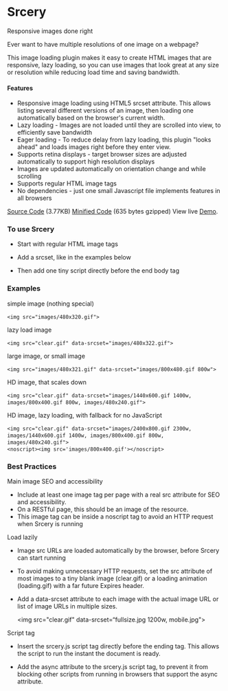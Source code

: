 Srcery
===

Responsive images done right

Ever want to have multiple resolutions of one image on a webpage?

This image loading plugin makes it easy to create HTML images that are responsive, lazy loading, so you can use images that look great at any size or resolution while reducing load time and saving bandwidth.

#### Features

* Responsive image loading using HTML5 srcset attribute. This allows listing several different versions of an image, then loading one automatically based on the browser's current width.
* Lazy loading - Images are not loaded until they are scrolled into view, to efficiently save bandwidth
* Eager loading - To reduce delay from lazy loading, this plugin "looks ahead" and loads images right before they enter view.
* Supports retina displays - target browser sizes are adjusted automatically to support high resolution displays
* Images are updated automatically on orientation change and while scrolling
* Supports regular HTML image tags
* No dependencies - just one small Javascript file implements features in all browsers 

[Source Code](https://github.com/garyv/srcery/blob/master/srcery.js) (3.77KB)
[Minified Code](http://garyv.s3.amazonaws.com/srcery/srcery.min.js) (635 bytes gzipped)
View live [Demo](http://garyv.s3.amazonaws.com/srcery/demo.html).

### To use Srcery

* Start with regular HTML image tags
* Add a srcset, like in the examples below
* Then add one tiny script directly before the end body tag

    <script src='srcery.js' async></script> 

### Examples

simple image (nothing special)

    <img src="images/480x320.gif">
    
lazy load image

    <img src="clear.gif" data-srcset="images/480x322.gif">
    
large image, or small image

    <img src="images/480x321.gif" data-srcset="images/800x480.gif 800w">
    
HD image, that scales down

    <img src="clear.gif" data-srcset="images/1440x600.gif 1400w, images/800x400.gif 800w, images/480x240.gif">
    
HD image, lazy loading, with fallback for no JavaScript

    <img src="clear.gif" data-srcset="images/2400x800.gif 2300w, images/1440x600.gif 1400w, images/800x400.gif 800w, images/480x240.gif"> 
    <noscript><img src='images/800x400.gif'></noscript>
    
### Best Practices 
Main image SEO and accessibility
* Include at least one image tag per page with a real src attribute for SEO and accessibility. 
* On a RESTful page, this should be an image of the resource. 
* This image tag can be inside a noscript tag to avoid an HTTP request when Srcery is running

Load lazily
* Image src URLs are loaded automatically by the browser, before Srcery can start running
* To avoid making unnecessary HTTP requests, set the src attribute of most images to a tiny blank image (clear.gif) or a loading animation (loading.gif) with a far future Expires header. 
* Add a data-srcset attribute to each image with the actual image URL or list of image URLs in multiple sizes.
 
    <img src="clear.gif" data-srcset=“fullsize.jpg 1200w, mobile.jpg">

Script tag
* Insert the srcery.js script tag directly before the ending </body> tag. This allows the script to run the instant the document is ready.
* Add the async attribute to the srcery.js script tag, to prevent it from blocking other scripts from running in browsers that support the async attribute.

    <script src='srcery.js' async></script> 

